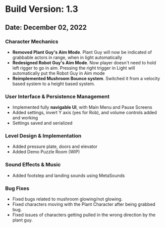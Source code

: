 # Build Version: 1.3

## Date: December 02, 2022

### Character Mechanics

- **Removed Plant Guy's Aim Mode**. Plant Guy will now be indicated of grabbable actors in range, when in light automatically
- **Redesigned Robot Guy's Aim Mode**. Now player doesn't need to hold left rigger to go in aim. Pressing the right trigger in Light will automatically put the Robot Guy in Aim mode
- **Reimplemented Mushroom Bounce system**. Switched it from a velocity based system to a height based system.

### User Interface & Persistence Management

- Implemented fully **navigable UI**, with Main Menu and Pause Screens
- Added settings, invert Y axis (yes for Rob), and volume controls added and working
- Settings saved and serialized
  
### Level Design & Implementation

- Added pressure plate, doors and elevator
- Added Demo Puzzle Room (WIP)

### Sound Effects & Music

- Added footstep and landing sounds using MetaSounds

### Bug Fixes

- Fixed bugs related to mushroom glowing/not glowing.
- Fixed characters moving with the Plant Character after being grabbed bug.
- Fixed issues of characters getting pulled in the wrong direction by the plant guy.
  